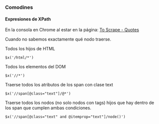 ### Comodines
#### Expresiones de XPath
En la consola en Chrome al estar en la página:
[To Scrape - Quotes](https://quotes.toscrape.com/)

Cuando no sabemos exactamente qué nodo traerse.

Todos los hijos de HTML
```
$x('/html/*')
```
Todos los elementos del DOM
```
$x('//*')
```
Traerse todos los atributos de los span con clase text
```
$x('//span[@class="text"]/@*')
```
Traerse todos los nodos (no solo nodos con tags) hijos que hay dentro de
los span que cumplen ambas condiciones.
```
$x('//span[@class="text" and @itemprop="text"]/node()')
```

